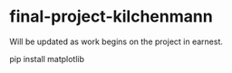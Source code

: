 # final-project-kilchenmann

Will be updated as work begins on the project in earnest.

pip install matplotlib